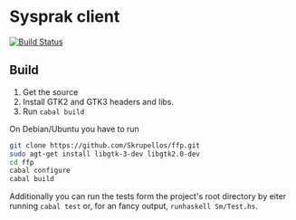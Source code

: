 Sysprak client
==============

[![Build Status](https://travis-ci.org/Skrupellos/ffp.svg?branch=master)](https://travis-ci.org/Skrupellos/ffp)

## Build
1. Get the source
2. Install GTK2 and GTK3 headers and libs.
3. Run `cabal build`

On Debian/Ubuntu you have to run
``` bash
git clone https://github.com/Skrupellos/ffp.git
sudo agt-get install libgtk-3-dev libgtk2.0-dev
cd ffp
cabal configure
cabal build
```

Additionally you can run the tests form the project's root directory by eiter running `cabal test` or, for an fancy output, `runhaskell Sm/Test.hs`.
